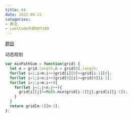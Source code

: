 ```yaml
---
title: 64
date: 2022-09-21
categories: 
- 算法
- LeetCode热题HOT100
---
```


[题目](https://leetcode.cn/problems/minimum-path-sum/)

动态规划
```js
var minPathSum = function(grid) {
  let m = grid.length,n = grid[0].length;
  for(let i=1;i<m;i++)grid[i][0]+=grid[i-1][0];
  for(let i=1;i<n;i++)grid[0][i]+=grid[0][i-1];
  for(let i=1;i<m;i++){
    for(let j=1;j<n;j++){
      grid[i][j]+=Math.min(grid[i-1][j],grid[i][j-1]);
    }
  }
  return grid[m-1][n-1];
};
```